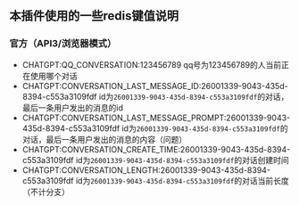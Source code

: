## 本插件使用的一些redis键值说明

### 官方（API3/浏览器模式）
* CHATGPT:QQ_CONVERSATION:123456789 qq号为123456789的人当前正在使用哪个对话
* CHATGPT:CONVERSATION_LAST_MESSAGE_ID:26001339-9043-435d-8394-c553a3109fdf id为`26001339-9043-435d-8394-c553a3109fdf`的对话，最后一条用户发出的消息的id
* CHATGPT:CONVERSATION_LAST_MESSAGE_PROMPT:26001339-9043-435d-8394-c553a3109fdf id为`26001339-9043-435d-8394-c553a3109fdf`的对话，最后一条用户发出的消息的内容（问题）
* CHATGPT:CONVERSATION_CREATE_TIME:26001339-9043-435d-8394-c553a3109fdf id为`26001339-9043-435d-8394-c553a3109fdf`的对话创建时间
* CHATGPT:CONVERSATION_LENGTH:26001339-9043-435d-8394-c553a3109fdf id为`26001339-9043-435d-8394-c553a3109fdf`的对话当前长度（不计分支）
